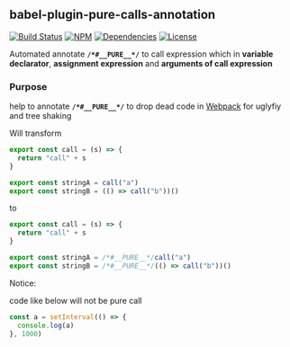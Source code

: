 ## babel-plugin-pure-calls-annotation

[![Build Status](https://img.shields.io/travis/morlay/babel-plugin-pure-calls-annotation.svg?style=flat-square)](https://travis-ci.org/morlay/babel-plugin-pure-calls-annotation)
[![NPM](https://img.shields.io/npm/v/babel-plugin-pure-calls-annotation.svg?style=flat-square)](https://npmjs.org/package/babel-plugin-pure-calls-annotation)
[![Dependencies](https://img.shields.io/david/morlay/babel-plugin-pure-calls-annotation.svg?style=flat-square)](https://david-dm.org/morlay/babel-plugin-pure-calls-annotation)
[![License](https://img.shields.io/npm/l/babel-plugin-pure-calls-annotation.svg?style=flat-square)](https://npmjs.org/package/babel-plugin-pure-calls-annotation)

Automated annotate **`/*#__PURE__*/`** to call expression which in **variable declarator**, 
**assignment expression** and **arguments of call expression**

### Purpose

help to annotate **`/*#__PURE__*/`** to drop dead code in [Webpack](https://github.com/webpack/webpack) 
for uglyfiy and tree shaking


Will transform

```typescript
export const call = (s) => {
  return "call" + s
}

export const stringA = call("a")
export const stringB = (() => call("b"))()
```

to

```typescript
export const call = (s) => {
  return "call" + s
}

export const stringA = /*#__PURE__*/call("a")
export const stringB = /*#__PURE__*/(() => call("b"))()
```

Notice:

code like below will not be pure call

```typescript
const a = setInterval(() => { 
  console.log(a) 
}, 1000)
```
